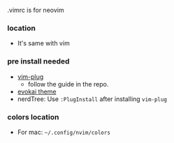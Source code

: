 .vimrc is for neovim

### location
- It's same with vim

### pre install needed
- [vim-plug](https://github.com/junegunn/vim-plug)
  - follow the guide in the repo.
- [evokai theme](https://github.com/amadeus/vim-evokai)
- nerdTree: Use `:PlugInstall` after installing `vim-plug`

### colors location
- For mac: `~/.config/nvim/colors`